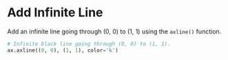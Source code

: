 # Add Infinite Line

Add an infinite line going through (0, 0) to (1, 1) using the `axline()` function.

```python
# Infinite black line going through (0, 0) to (1, 1).
ax.axline((0, 0), (1, 1), color='k')
```
